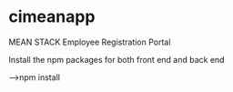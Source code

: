 # cimeanapp
MEAN STACK Employee Registration Portal

Install the npm packages for both front end and back end

-->npm install

